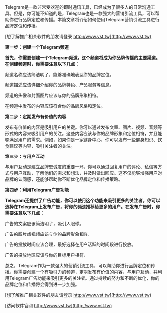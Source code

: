 Telegram是一款非常受欢迎的即时通讯工具，已经成为了很多人的日常沟通工具。但是，你可能不知道的是，Telegram也是一款强大的营销引流工具，可以帮助你进行品牌定位和传播。本篇文章将介绍如何使用Telegram营销引流工具进行品牌定位和传播。

[想了解推广相关软件的朋友请登录 http://www.vst.tw](http://www.vst.tw)

**第一步：创建一个Telegram频道**

**首先，你需要创建一个Telegram频道。这个频道将成为你品牌传播的主要渠道。在创建频道时，你需要注意以下几点：**

频道名称应该简洁明了，能够准确地表达你的品牌定位。

频道描述应该详细介绍你的品牌特色、产品服务等信息。

频道的头像和封面图片应该与你的品牌形象相符。

在频道中发布的内容应该符合你的品牌风格和定位。

**第二步：定期发布有价值的内容**

发布有价值的内容是吸引用户的关键。你可以通过发布文章、图片、视频、音频等形式的内容来吸引用户的关注。这些内容应该与你的品牌形象和定位相符，并且能够满足用户的需求。例如，如果你是一家健身中心，你可以发布一些健身知识、饮食建议等内容，吸引关注者的关注。

**第三步：与用户互动**

与用户互动是建立品牌忠诚度的重要一环。你可以通过回复用户的评论、私信等方式与用户互动，了解他们的需求和想法，并及时做出回应。这不仅能够增强用户对品牌的认同感，还能够帮助你不断优化品牌定位和传播策略。

**第四步：利用Telegram广告功能**

**Telegram还提供了广告功能，你可以使用这个功能来吸引更多的关注者。你可以选择在Telegram上发布广告，将你的频道推荐给更多的用户。在发布广告时，你需要注意以下几点：**

广告的文案应该简洁明了，吸引人眼球。

广告的图片或视频应该与你的品牌形象相符。

广告的投放时间应该合理，最好选择在用户活跃的时间段进行投放。

广告的投放地区应该与你的目标用户相符。

总之，Telegram作为一款强大的营销引流工具，可以帮助你进行品牌定位和传播。你需要创建一个有吸引力的频道，定期发布有价值的内容，与用户互动，并利用Telegram广告功能来吸引更多的关注者。通过持续的努力和不断的优化，你的品牌定位和传播将会得到进一步加强。

[想了解推广相关软件的朋友请登录 http://www.vst.tw](http://www.vst.tw)


[访问软件官网 http://www.vst.tw](http://www.vst.tw)
